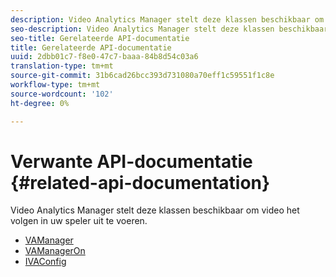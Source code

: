```yaml
---
description: Video Analytics Manager stelt deze klassen beschikbaar om video het volgen in uw speler uit te voeren.
seo-description: Video Analytics Manager stelt deze klassen beschikbaar om video het volgen in uw speler uit te voeren.
seo-title: Gerelateerde API-documentatie
title: Gerelateerde API-documentatie
uuid: 2dbb01c7-f8e0-47c7-baaa-84b8d54c03a6
translation-type: tm+mt
source-git-commit: 31b6cad26bcc393d731080a70eff1c59551f1c8e
workflow-type: tm+mt
source-wordcount: '102'
ht-degree: 0%

---
```



# Verwante API-documentatie {#related-api-documentation}

Video Analytics Manager stelt deze klassen beschikbaar om video het volgen in uw speler uit te voeren.

* [VAManager](https://help.adobe.com/en_US/primetime/api/reference_implementation/android/javadoc/com/adobe/primetime/reference/manager/VAManager.html)
* [VAManagerOn](https://help.adobe.com/en_US/primetime/api/reference_implementation/android/javadoc/com/adobe/primetime/reference/manager/VAManagerOn.html)
* [IVAConfig](https://help.adobe.com/en_US/primetime/api/reference_implementation/android/javadoc/com/adobe/primetime/reference/config/IVAConfig.html)